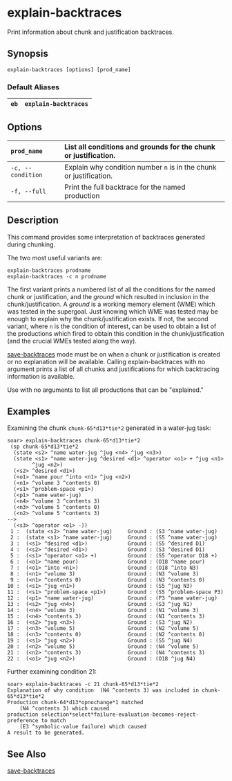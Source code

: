 # explain-backtraces #

Print information about chunk and justification backtraces.

## Synopsis ##

```
explain-backtraces [options] [prod_name]
```

### Default Aliases ###

| `eb` | `explain-backtraces` |
|:-----|:---------------------|

## Options ##

| `prod_name` | List all conditions and grounds for the chunk or justification. |
|:------------|:----------------------------------------------------------------|
| `-c, --condition` | Explain why condition number `n` is in the chunk or justification. |
| `-f, --full` | Print the full backtrace for the named production               |

## Description ##

This command provides some interpretation of backtraces generated during
chunking.

The two most useful variants are:

```
explain-backtraces prodname
explain-backtraces -c n prodname
```

The first variant prints a numbered list of all the conditions for the named
chunk or justification, and the _ground_ which resulted in inclusion in the
chunk/justification. A _ground_ is a working memory element (WME) which was
tested in the supergoal. Just knowing which WME was tested may be enough to
explain why the chunk/justification exists. If not, the second variant, where
`n` is the condition of interest, can be used to obtain a list of the
productions which fired to obtain this condition in the chunk/justification
(and the crucial WMEs tested along the way).

[save-backtraces](cmd_save_backtraces.md) mode must be on when a
chunk or justification is created or no explanation will be available. Calling
explain-backtraces with no argument prints a list of all chunks and
justifications for which backtracing information is available.

Use with no arguments to list all productions that can be "explained."

## Examples ##

Examining the chunk `chunk-65*d13*tie*2` generated in a water-jug task:

```
soar> explain-backtraces chunk-65*d13*tie*2
 (sp chunk-65*d13*tie*2
  (state <s2> ^name water-jug ^jug <n4> ^jug <n3>)
  (state <s1> ^name water-jug ^desired <d1> ^operator <o1> + ^jug <n1>
        ^jug <n2>)
  (<s2> ^desired <d1>)
  (<o1> ^name pour ^into <n1> ^jug <n2>)
  (<n1> ^volume 3 ^contents 0)
  (<s1> ^problem-space <p1>)
  (<p1> ^name water-jug)
  (<n4> ^volume 3 ^contents 3)
  (<n3> ^volume 5 ^contents 0)
  (<n2> ^volume 5 ^contents 3)
-->
  (<s3> ^operator <o1> -))
 1 :  (state <s2> ^name water-jug)     Ground : (S3 ^name water-jug)
 2 :  (state <s1> ^name water-jug)     Ground : (S5 ^name water-jug)
 3 :  (<s1> ^desired <d1>)             Ground : (S5 ^desired D1)
 4 :  (<s2> ^desired <d1>)             Ground : (S3 ^desired D1)
 5 :  (<s1> ^operator <o1> +)          Ground : (S5 ^operator O18 +)
 6 :  (<o1> ^name pour)                Ground : (O18 ^name pour)
 7 :  (<o1> ^into <n1>)                Ground : (O18 ^into N3)
 8 :  (<n1> ^volume 3)                 Ground : (N3 ^volume 3)
 9 :  (<n1> ^contents 0)               Ground : (N3 ^contents 0)
10 :  (<s1> ^jug <n1>)                 Ground : (S5 ^jug N3)
11 :  (<s1> ^problem-space <p1>)       Ground : (S5 ^problem-space P3)
12 :  (<p1> ^name water-jug)           Ground : (P3 ^name water-jug)
13 :  (<s2> ^jug <n4>)                 Ground : (S3 ^jug N1)
14 :  (<n4> ^volume 3)                 Ground : (N1 ^volume 3)
15 :  (<n4> ^contents 3)               Ground : (N1 ^contents 3)
16 :  (<s2> ^jug <n3>)                 Ground : (S3 ^jug N2)
17 :  (<n3> ^volume 5)                 Ground : (N2 ^volume 5)
18 :  (<n3> ^contents 0)               Ground : (N2 ^contents 0)
19 :  (<s1> ^jug <n2>)                 Ground : (S5 ^jug N4)
20 :  (<n2> ^volume 5)                 Ground : (N4 ^volume 5)
21 :  (<n2> ^contents 3)               Ground : (N4 ^contents 3)
22 :  (<o1> ^jug <n2>)                 Ground : (O18 ^jug N4)
```

Further examining condition 21:

```
soar> explain-backtraces -c 21 chunk-65*d13*tie*2
Explanation of why condition  (N4 ^contents 3) was included in chunk-65*d13*tie*2
Production chunk-64*d13*opnochange*1 matched
    (N4 ^contents 3) which caused
production selection*select*failure-evaluation-becomes-reject-preference to match
    (E3 ^symbolic-value failure) which caused
A result to be generated.
```

## See Also ##

[save-backtraces](cmd_save_backtraces.md)
